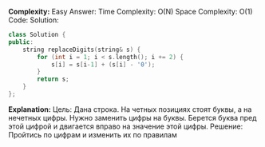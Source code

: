 **Complexity:** Easy
Answer:
	Time Complexity: O(N)
	Space Complexity: O(1)
Code:
Solution:
```cpp
class Solution {
public:
	string replaceDigits(string& s) {
		for (int i = 1; i < s.length(); i += 2) {
			s[i] = s[i-1] + (s[i] - '0');
		}
		return s;
	}
};
```
**Explanation:**
	Цель: Дана строка. На четных позициях стоят буквы, а на нечетных цифры. Нужно заменить цифры на буквы. Берется буква пред этой цифрой и двигается вправо на значение этой цифры.
	Решение: Пройтись по цифрам и изменить их по правилам
